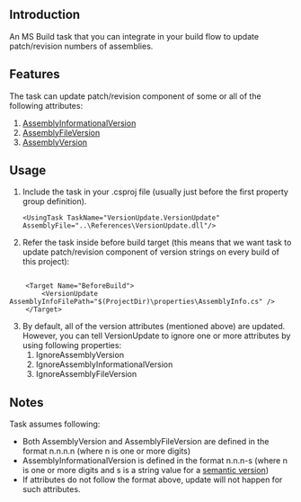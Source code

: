 Introduction
-----------

An MS Build task that you can integrate in your build flow to update patch/revision numbers of assemblies.

Features
-----------

The task can update patch/revision component of some or all of the following attributes:

1.  [AssemblyInformationalVersion](http://msdn.microsoft.com/en-us/library/system.reflection.assemblyinformationalversionattribute.aspx)
2.  [AssemblyFileVersion](http://msdn.microsoft.com/en-us/library/system.reflection.assemblyfileversionattribute.aspx)
3.  [AssemblyVersion](http://msdn.microsoft.com/en-us/library/system.reflection.assemblyversionattribute.aspx)

Usage
-----------

1.  Include the task in your .csproj file (usually just before the first property group definition).

    <code>&lt;UsingTask TaskName="VersionUpdate.VersionUpdate" AssemblyFile="..\References\VersionUpdate.dll"/&gt;</code>

2.  Refer the task inside before build target (this means that we want task to update patch/revision component of version strings on every build of this project):

<code>
    &lt;Target Name="BeforeBuild"&gt;
        &lt;VersionUpdate AssemblyInfoFilePath="$(ProjectDir)\properties\AssemblyInfo.cs" /&gt;
    &lt;/Target&gt;
</code>

3.  By default, all of the version attributes (mentioned above) are updated. However, you can tell VersionUpdate to ignore one or more attributes by using following properties:
    1. IgnoreAssemblyVersion
    2. IgnoreAssemblyInformationalVersion
    3. IgnoreAssemblyFileVersion

Notes
-----------

Task assumes following:

-  Both AssemblyVersion and AssemblyFileVersion are defined in the format n.n.n.n (where n is one or more digits)
-  AssemblyInformationalVersion is defined in the format n.n.n-s (where n is one or more digits and s is a string value for a [semantic version](http://semver.org/))
-  If attributes do not follow the format above, update will not happen for such attributes. 
